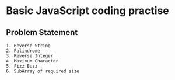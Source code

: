 # Basic JavaScript coding practise

## Problem Statement

`1. Reverse String`<br />
`2. Palindrome`<br />
`3. Reverse Integer`<br />
`4. Maximum Character`<br />
`5. Fizz Buzz`<br />
`6. SubArray of required size`<br />